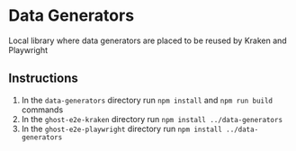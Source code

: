 # Data Generators

Local library where data generators are placed to be reused by Kraken and Playwright

## Instructions

1. In the `data-generators` directory run `npm install` and `npm run build` commands
2. In the `ghost-e2e-kraken` directory run `npm install ../data-generators`
3. In the `ghost-e2e-playwright` directory run `npm install ../data-generators`
